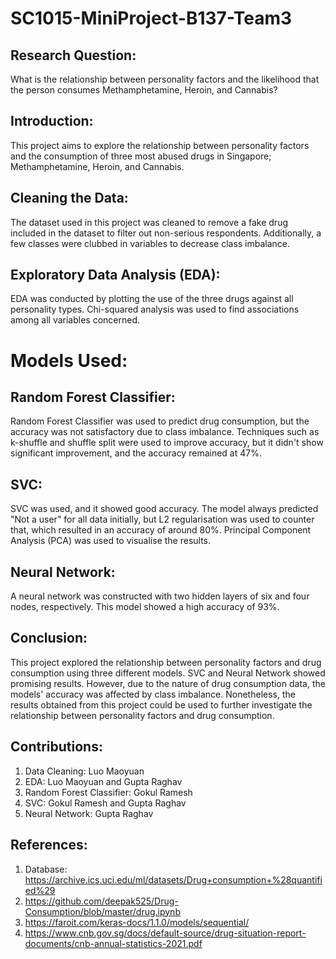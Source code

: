 # SC1015-MiniProject-B137-Team3
## Research Question:
What is the relationship between personality factors and the likelihood that the person consumes Methamphetamine, Heroin, and Cannabis?

## Introduction:
This project aims to explore the relationship between personality factors and the consumption of three most abused drugs in Singapore; Methamphetamine, Heroin, and Cannabis.

## Cleaning the Data:
The dataset used in this project was cleaned to remove a fake drug included in the dataset to filter out non-serious respondents. Additionally, a few classes were clubbed in variables to decrease class imbalance.

## Exploratory Data Analysis (EDA):
EDA was conducted by plotting the use of the three drugs against all personality types. Chi-squared analysis was used to find associations among all variables concerned.

# Models Used:

## Random Forest Classifier:
Random Forest Classifier was used to predict drug consumption, but the accuracy was not satisfactory due to class imbalance. Techniques such as k-shuffle and shuffle split were used to improve accuracy, but it didn't show significant improvement, and the accuracy remained at 47%.

## SVC:
SVC was used, and it showed good accuracy. The model always predicted "Not a user" for all data initially, but L2 regularisation was used to counter that, which resulted in an accuracy of around 80%. Principal Component Analysis (PCA) was used to visualise the results.

## Neural Network:
A neural network was constructed with two hidden layers of six and four nodes, respectively. This model showed a high accuracy of 93%.

## Conclusion:
This project explored the relationship between personality factors and drug consumption using three different models. SVC and Neural Network showed promising results. However, due to the nature of drug consumption data, the models' accuracy was affected by class imbalance. Nonetheless, the results obtained from this project could be used to further investigate the relationship between personality factors and drug consumption.

## Contributions:
1. Data Cleaning: Luo Maoyuan
2. EDA: Luo Maoyuan and Gupta Raghav
3. Random Forest Classifier: Gokul Ramesh 
4. SVC: Gokul Ramesh and Gupta Raghav
5. Neural Network: Gupta Raghav

## References:
1. Database: https://archive.ics.uci.edu/ml/datasets/Drug+consumption+%28quantified%29
2. https://github.com/deepak525/Drug-Consumption/blob/master/drug.ipynb
3. https://faroit.com/keras-docs/1.1.0/models/sequential/
4. https://www.cnb.gov.sg/docs/default-source/drug-situation-report-documents/cnb-annual-statistics-2021.pdf

